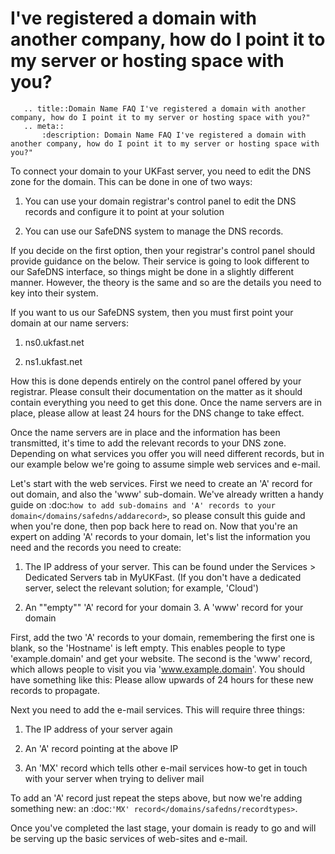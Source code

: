 # I've registered a domain with another company, how do I point it to my server or hosting space with you?

```eval_rst
   .. title::Domain Name FAQ I've registered a domain with another company, how do I point it to my server or hosting space with you?"
   .. meta::
       :description: Domain Name FAQ I've registered a domain with another company, how do I point it to my server or hosting space with you?"
```


To connect your domain to your UKFast server, you need to edit the DNS zone for the domain. This can be done in one of two ways:


1. You can use your domain registrar's control panel to edit the DNS records and configure it to point at your solution


2. You can use our SafeDNS system to manage the DNS records.


If you decide on the first option, then your registrar's control panel should provide guidance on the below. Their service is going to look different to our SafeDNS interface, so things might be done in a slightly different manner. However, the theory is the same and so are the details you need to key into their system.


If you want to us our SafeDNS system, then you must first point your domain at our name servers:


1. ns0.ukfast.net


2. ns1.ukfast.net


How this is done depends entirely on the control panel offered by your registrar. Please consult their documentation on the matter as it should contain everything you need to get this done. Once the name servers are in place, please allow at least 24 hours for the DNS change to take effect.


Once the name servers are in place and the information has been transmitted, it's time to add the relevant records to your DNS zone. Depending on what services you offer you will need different records, but in our example below we're going to assume simple web services and e-mail.


Let's start with the web services. First we need to create an 'A' record for out domain, and also the 'www' sub-domain. We've already written a handy guide on :doc:`how to add sub-domains and 'A' records to your domain</domains/safedns/addarecord>`, so please consult this guide and when you're done, then pop back here to read on. Now that you're an expert on adding 'A' records to your domain, let's list the information you need and the records you need to create:


1. The IP address of your server. This can be found under the Services > Dedicated Servers tab in MyUKFast. (If you don't have a dedicated server, select the relevant solution; for example, 'Cloud')


2. An ""empty"" 'A' record for your domain 3. A 'www' record for your domain


First, add the two 'A' records to your domain, remembering the first one is blank, so the 'Hostname' is left empty. This enables people to type 'example.domain' and get your website. The second is the 'www' record, which allows people to visit you via 'www.example.domain'. You should have something like this:   Please allow upwards of 24 hours for these new records to propagate.


Next you need to add the e-mail services. This will require three things:


1. The IP address of your server again


2. An 'A' record pointing at the above IP


3. An 'MX' record which tells other e-mail services how-to get in touch with your server when trying to deliver mail


To add an 'A' record just repeat the steps above, but now we're adding something new: an :doc:`'MX' record</domains/safedns/recordtypes>`. 


Once you've completed the last stage, your domain is ready to go and will be serving up the basic services of web-sites and e-mail.

